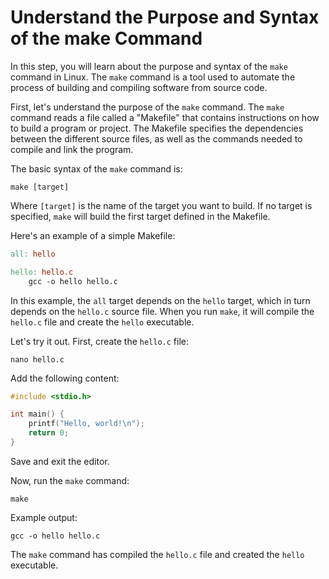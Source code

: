 # Understand the Purpose and Syntax of the make Command

In this step, you will learn about the purpose and syntax of the `make` command in Linux. The `make` command is a tool used to automate the process of building and compiling software from source code.

First, let's understand the purpose of the `make` command. The `make` command reads a file called a "Makefile" that contains instructions on how to build a program or project. The Makefile specifies the dependencies between the different source files, as well as the commands needed to compile and link the program.

The basic syntax of the `make` command is:

```
make [target]
```

Where `[target]` is the name of the target you want to build. If no target is specified, `make` will build the first target defined in the Makefile.

Here's an example of a simple Makefile:

```makefile
all: hello

hello: hello.c
    gcc -o hello hello.c
```

In this example, the `all` target depends on the `hello` target, which in turn depends on the `hello.c` source file. When you run `make`, it will compile the `hello.c` file and create the `hello` executable.

Let's try it out. First, create the `hello.c` file:

```
nano hello.c
```

Add the following content:

```c
#include <stdio.h>

int main() {
    printf("Hello, world!\n");
    return 0;
}
```

Save and exit the editor.

Now, run the `make` command:

```
make
```

Example output:

```
gcc -o hello hello.c
```

The `make` command has compiled the `hello.c` file and created the `hello` executable.

